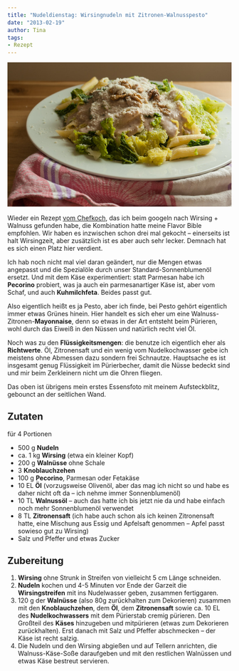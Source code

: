 ```yaml
---
title: "Nudeldienstag: Wirsingnudeln mit Zitronen-Walnusspesto"
date: "2013-02-19" 
author: Tina
tags:
- Rezept
---
```


[![Wirsingnudeln-Walnusspesto](images/wirsingnudeln-walnusspesto.jpg)](http://apfeleimer.wordpress.com/2013/02/19/nudeldienstag-wirsingnudeln-mit-zitronen-walnusspesto/wirsingnudeln-walnusspesto/)

Wieder ein Rezept [vom Chefkoch](http://www.chefkoch.de/rezept-anzeige.php?ID=1709071279782746 "Rezept bei Chefkoch.de"), das ich beim googeln nach Wirsing + Walnuss gefunden habe, die Kombination hatte meine Flavor Bible empfohlen. Wir haben es inzwischen schon drei mal gekocht – einerseits ist halt Wirsingzeit, aber zusätzlich ist es aber auch sehr lecker. Demnach hat es sich einen Platz hier verdient.

Ich hab noch nicht mal viel daran geändert, nur die Mengen etwas angepasst und die Spezialöle durch unser Standard-Sonnenblumenöl ersetzt. Und mit dem Käse experimentiert: statt Parmesan habe ich **Pecorino** probiert, was ja auch ein parmesanartiger Käse ist, aber vom Schaf, und auch **Kuhmilchfeta**. Beides passt gut.

Also eigentlich heißt es ja Pesto, aber ich finde, bei Pesto gehört eigentlich immer etwas Grünes hinein. Hier handelt es sich eher um eine Walnuss-Zitronen-**Mayonnaise**, denn so etwas in der Art entsteht beim Pürieren, wohl durch das Eiweiß in den Nüssen und natürlich recht viel Öl.

Noch was zu den **Flüssigkeitsmengen**: die benutze ich eigentlich eher als **Richtwerte**. Öl, Zitronensaft und ein wenig vom Nudelkochwasser gebe ich meistens ohne Abmessen dazu sondern frei Schnautze. Hauptsache es ist insgesamt genug Flüssigkeit im Pürierbecher, damit die Nüsse bedeckt sind und mir beim Zerkleinern nicht um die Ohren fliegen.

Das oben ist übrigens mein erstes Essensfoto mit meinem Aufsteckblitz, gebounct an der seitlichen Wand.

## Zutaten

für 4 Portionen

- 500 g **Nudeln**
- ca. 1 kg **Wirsing** (etwa ein kleiner Kopf)
- 200 g **Walnüsse** ohne Schale
- 3 **Knoblauchzehen**
- 100 g **Pecorino**, Parmesan oder Fetakäse
- 10 EL **Öl** (vorzugsweise Olivenöl, aber das mag ich nicht so und habe es daher nicht oft da – ich nehme immer Sonnenblumenöl)
- 10 TL **Walnussöl** – auch das hatte ich bis jetzt nie da und habe einfach noch mehr Sonnenblumenöl verwendet
- 8 TL **Zitronensaft** (ich habe auch schon als ich keinen Zitronensaft hatte, eine Mischung aus Essig und Apfelsaft genommen – Apfel passt sowieso gut zu Wirsing)
- Salz und Pfeffer und etwas Zucker

## Zubereitung

1. **Wirsing** ohne Strunk in Streifen von vielleicht 5 cm Länge schneiden.
2. **Nudeln** kochen und 4-5 Minuten vor Ende der Garzeit die **Wirsingstreifen** mit ins Nudelwasser geben, zusammen fertiggaren.
3. 120 g der **Walnüsse** (also 80g zurückhalten zum Dekorieren) zusammen mit den **Knoblauchzehen**, dem **Öl**, dem **Zitronensaft** sowie ca. 10 EL des **Nudelkochwassers** mit dem Pürierstab cremig pürieren. Den Großteil des **Käses** hinzugeben und mitpürieren (etwas zum Dekorieren zurückhalten). Erst danach mit Salz und Pfeffer abschmecken – der Käse ist recht salzig.
4. Die Nudeln und den Wirsing abgießen und auf Tellern anrichten, die Walnuss-Käse-Soße daraufgeben und mit den restlichen Walnüssen und etwas Käse bestreut servieren.
